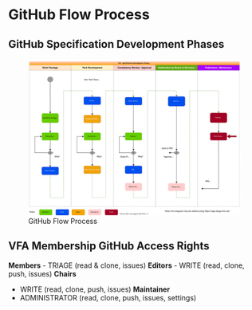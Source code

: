 # GitHub Flow Process

## GitHub Specification Development Phases

  <figure>
	<img src="img/vfa-dev-process.svg" alt="GitHub Flow Process">
	<figcaption>GitHub Flow Process</figcaption>
</figure> 

## VFA Membership GitHub Access Rights

**Members**
    - TRIAGE (read & clone, issues)
**Editors**
    - WRITE (read, clone, push, issues)
**Chairs**
   - WRITE (read, clone, push, issues)
**Maintainer**
   - ADMINISTRATOR (read, clone, push, issues, settings)
